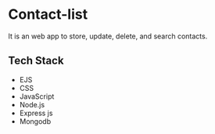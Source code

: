 # Contact-list
It is an web app to store, update, delete, and search contacts. 

## Tech Stack
- EJS
- CSS
- JavaScript
- Node.js
- Express js
- Mongodb
